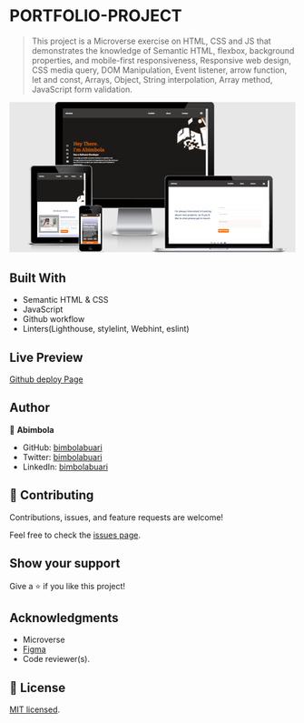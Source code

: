# PORTFOLIO-PROJECT

> This project is a Microverse exercise on HTML, CSS and JS that demonstrates the knowledge of Semantic HTML, flexbox, background properties, and mobile-first responsiveness, Responsive web design, CSS media query, DOM Manipulation, Event listener, arrow function, let and const, Arrays, Object, String interpolation, Array method, JavaScript form validation.

![screenshot](screenshot.png)

## Built With

- Semantic HTML & CSS
- JavaScript
- Github workflow
- Linters(Lighthouse, stylelint, Webhint, eslint)

## Live Preview

[Github deploy Page](https://bimbolabuari.github.io/mv-portfolio/)

## Author

👤 **Abimbola**

- GitHub: [bimbolabuari](https://github.com/bimbolabuari)
- Twitter: [bimbolabuari](https://twitter.com/bimbolabuari)
- LinkedIn: [bimbolabuari](https://linkedin.com/in/bimbolabuari)

## 🤝 Contributing

Contributions, issues, and feature requests are welcome!

Feel free to check the [issues page](../../issues/).

## Show your support

Give a ⭐️ if you like this project!

## Acknowledgments

- Microverse
- [Figma](https://www.figma.com/file/l7SqJ3ZfkAKih9sFxvWSR4/Microverse-Student-Project-1?node-id=1%3A1471)
- Code reviewer(s).

## 📝 License

[MIT licensed](./LICENSE).
